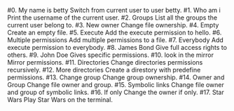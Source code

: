 #0. My name is betty
Switch from current user to user betty.
#1. Who am i
Print the username of the current user.
#2. Groups
List all the groups the current user belong to.
#3. New owner
Change file ownership.
#4. Empty
Create an empty file.
#5. Execute
Add the execute permission to hello.
#6. Multiple permissions
Add multiple permissions to a file.
#7. Everybody
Add execute permission to everybody.
#8. James Bond
Give full access rights to others.
#9. John Doe
Gives specific permissions.
#10. look in the mirror
Mirror permissions.
#11. Directories
Change directories permissions recursively.
#12. More directories
Create a direstory with predefine permissions.
#13. Change group
Change group ownership.
#14. Owner and Group
Change file owner and group.
#15. Symbolic links
Change file owner and group of symbolic links.
#16. If only
Change the owner if only.
#17. Star Wars
Play Star Wars on the terminal. 
